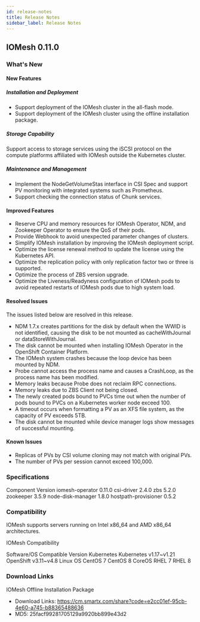 ```yaml
---
id: release-notes
title: Release Notes
sidebar_label: Release Notes
---
```



## IOMesh 0.11.0

### What's New

#### New Features

##### Installation and Deployment
* Support deployment of the IOMesh cluster in the all-flash mode.
* Support deployment of the IOMesh cluster using the offline installation package.

##### Storage Capability
Support access to storage services using the iSCSI protocol on the compute platforms affiliated with IOMesh outside the Kubernetes cluster. 

##### Maintenance and Management
* Implement the NodeGetVolumeStas interface in CSI Spec and support PV monitoring with integrated systems such as Prometheus.
* Support checking the connection status of Chunk services.


#### Improved Features
* Reserve CPU and memory resources for IOMesh Operator, NDM, and Zookeeper Operator to ensure the QoS of their pods.
* Provide Webhook to avoid unexpected parameter changes of clusters.
* Simplify IOMesh installation by improving the IOMesh deployment script.
* Optimize the license renewal method to update the license using the Kubernetes API. 
* Optimize the replication policy with only replication factor two or three is supported.
* Optimize the process of ZBS version upgrade.
* Optimize the Liveness/Readyness configuration of IOMesh pods to avoid repeated restarts of IOMesh pods due to high system load.


#### Resolved Issues
The issues listed below are resolved in this release.  
* NDM 1.7.x creates partitions for the disk by default when the WWID is not identified, causing the disk to be not mounted as cacheWithJournal or dataStoreWithJournal.
* The disk cannot be mounted when installing IOMesh Operator in the OpenShift Container Platform.
* The IOMesh system crashes because the loop device has been mounted by NDM.
* Probe cannot access the process name and causes a CrashLoop, as the process name has been modified.
* Memory leaks because Probe does not reclaim RPC connections.
* Memory leaks due to ZBS Client not being closed.
* The newly created pods bound to PVCs time out when the number of pods bound to PVCs on a Kubernetes worker node exceed 100.
* A timeout occurs when formatting a PV as an XFS file system, as the capacity of PV exceeds 5TB.
* The disk cannot be mounted while device manager logs show messages of successful mounting.

#### Known Issues 
* Replicas of PVs by CSI volume cloning may not match with original PVs.
* The number of PVs per session cannot exceed 100,000.

### Specifications
Component
Version
iomesh-operator
0.11.0
csi-driver
2.4.0
zbs
5.2.0
zookeeper
3.5.9
node-disk-manager
1.8.0
hostpath-provisioner
0.5.2

### Compatibility

IOMesh supports servers running on Intel x86_64 and AMD x86_64 architectures.

IOMesh Compatibility 

Software/OS
Compatible Version
Kubernetes
Kubernetes v1.17~v1.21
OpenShift v3.11~v4.8
Linux OS
CentOS 7
CentOS 8
CoreOS
RHEL 7
RHEL 8

### Download Links
IOMesh Offline Installation Package
* Download Links:
https://cm.smartx.com/share?code=e2cc01ef-95cb-4e60-a745-b88365488636
* MD5: 25facf99281705129a9920bb899e43d2 



